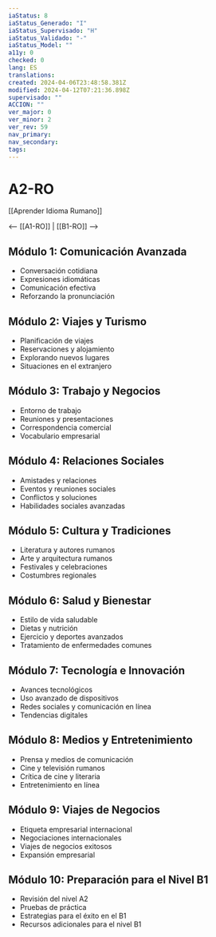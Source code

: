 ```yaml
---
iaStatus: 8
iaStatus_Generado: "I"
iaStatus_Supervisado: "H"
iaStatus_Validado: "-"
iaStatus_Model: ""
a11y: 0
checked: 0
lang: ES
translations: 
created: 2024-04-06T23:48:58.381Z
modified: 2024-04-12T07:21:36.898Z
supervisado: ""
ACCION: ""
ver_major: 0
ver_minor: 2
ver_rev: 59
nav_primary: 
nav_secondary: 
tags:
---
```

# A2-RO

[[Aprender Idioma Rumano]]

<-- [[A1-RO]] | [[B1-RO]] -->

## Módulo 1: Comunicación Avanzada

- Conversación cotidiana
- Expresiones idiomáticas
- Comunicación efectiva
- Reforzando la pronunciación

## Módulo 2: Viajes y Turismo

- Planificación de viajes
- Reservaciones y alojamiento
- Explorando nuevos lugares
- Situaciones en el extranjero

## Módulo 3: Trabajo y Negocios

- Entorno de trabajo
- Reuniones y presentaciones
- Correspondencia comercial
- Vocabulario empresarial

## Módulo 4: Relaciones Sociales

- Amistades y relaciones
- Eventos y reuniones sociales
- Conflictos y soluciones
- Habilidades sociales avanzadas

## Módulo 5: Cultura y Tradiciones

- Literatura y autores rumanos
- Arte y arquitectura rumanos
- Festivales y celebraciones
- Costumbres regionales

## Módulo 6: Salud y Bienestar

- Estilo de vida saludable
- Dietas y nutrición
- Ejercicio y deportes avanzados
- Tratamiento de enfermedades comunes

## Módulo 7: Tecnología e Innovación

- Avances tecnológicos
- Uso avanzado de dispositivos
- Redes sociales y comunicación en línea
- Tendencias digitales

## Módulo 8: Medios y Entretenimiento

- Prensa y medios de comunicación
- Cine y televisión rumanos
- Crítica de cine y literaria
- Entretenimiento en línea

## Módulo 9: Viajes de Negocios

- Etiqueta empresarial internacional
- Negociaciones internacionales
- Viajes de negocios exitosos
- Expansión empresarial

## Módulo 10: Preparación para el Nivel B1

- Revisión del nivel A2
- Pruebas de práctica
- Estrategias para el éxito en el B1
- Recursos adicionales para el nivel B1

